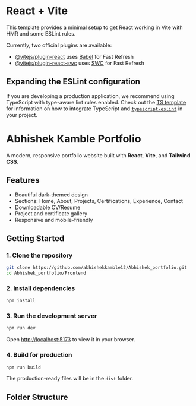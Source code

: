 # React + Vite

This template provides a minimal setup to get React working in Vite with HMR and some ESLint rules.

Currently, two official plugins are available:

- [@vitejs/plugin-react](https://github.com/vitejs/vite-plugin-react/blob/main/packages/plugin-react) uses [Babel](https://babeljs.io/) for Fast Refresh
- [@vitejs/plugin-react-swc](https://github.com/vitejs/vite-plugin-react/blob/main/packages/plugin-react-swc) uses [SWC](https://swc.rs/) for Fast Refresh

## Expanding the ESLint configuration

If you are developing a production application, we recommend using TypeScript with type-aware lint rules enabled. Check out the [TS template](https://github.com/vitejs/vite/tree/main/packages/create-vite/template-react-ts) for information on how to integrate TypeScript and [`typescript-eslint`](https://typescript-eslint.io) in your project.
# Abhishek Kamble Portfolio

A modern, responsive portfolio website built with **React**, **Vite**, and **Tailwind CSS**.

## Features

- Beautiful dark-themed design
- Sections: Home, About, Projects, Certifications, Experience, Contact
- Downloadable CV/Resume
- Project and certificate gallery
- Responsive and mobile-friendly

## Getting Started

### 1. Clone the repository

```bash
git clone https://github.com/abhishekkamble12/Abhishek_portfolio.git
cd Abhishek_portfolio/Frontend
```

### 2. Install dependencies

```bash
npm install
```

### 3. Run the development server

```bash
npm run dev
```

Open [http://localhost:5173](http://localhost:5173) to view it in your browser.

### 4. Build for production

```bash
npm run build
```

The production-ready files will be in the `dist` folder.

## Folder Structure
